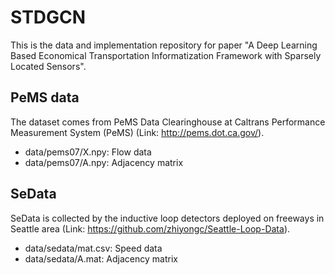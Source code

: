 # STDGCN
This is the data and implementation repository for paper "A Deep Learning Based Economical Transportation Informatization Framework with Sparsely Located Sensors".
 
## PeMS data
The dataset comes from PeMS Data Clearinghouse at Caltrans Performance Measurement System (PeMS) (Link: http://pems.dot.ca.gov/).
* data/pems07/X.npy: Flow data
* data/pems07/A.npy: Adjacency matrix

## SeData
SeData is collected by the inductive loop detectors deployed on freeways in Seattle area (Link: https://github.com/zhiyongc/Seattle-Loop-Data).
 * data/sedata/mat.csv: Speed data
 * data/sedata/A.mat: Adjacency matrix
